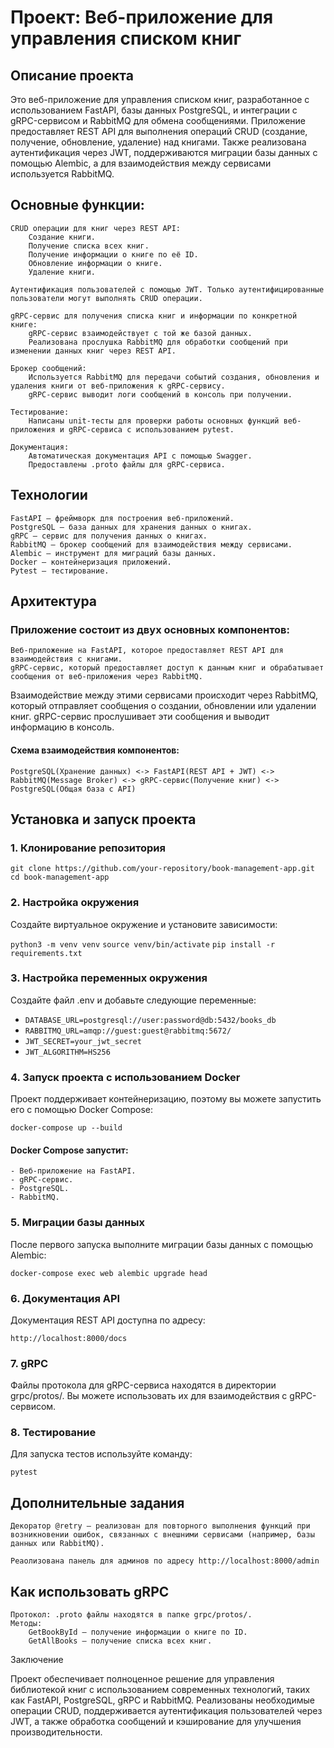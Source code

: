 # Проект: Веб-приложение для управления списком книг
## Описание проекта

Это веб-приложение для управления списком книг, разработанное с использованием FastAPI, базы данных PostgreSQL, и интеграции с gRPC-сервисом и RabbitMQ для обмена сообщениями. Приложение предоставляет REST API для выполнения операций CRUD (создание, получение, обновление, удаление) над книгами. Также реализована аутентификация через JWT, поддерживаются миграции базы данных с помощью Alembic, а для взаимодействия между сервисами используется RabbitMQ.
## Основные функции:

    CRUD операции для книг через REST API:
        Создание книги.
        Получение списка всех книг.
        Получение информации о книге по её ID.
        Обновление информации о книге.
        Удаление книги.

    Аутентификация пользователей с помощью JWT. Только аутентифицированные пользователи могут выполнять CRUD операции.

    gRPC-сервис для получения списка книг и информации по конкретной книге:
        gRPC-сервис взаимодействует с той же базой данных.
        Реализована прослушка RabbitMQ для обработки сообщений при изменении данных книг через REST API.

    Брокер сообщений:
        Используется RabbitMQ для передачи событий создания, обновления и удаления книги от веб-приложения к gRPC-сервису.
        gRPC-сервис выводит логи сообщений в консоль при получении.

    Тестирование:
        Написаны unit-тесты для проверки работы основных функций веб-приложения и gRPC-сервиса с использованием pytest.

    Документация:
        Автоматическая документация API с помощью Swagger.
        Предоставлены .proto файлы для gRPC-сервиса.

## Технологии

    FastAPI — фреймворк для построения веб-приложений.
    PostgreSQL — база данных для хранения данных о книгах.
    gRPC — сервис для получения данных о книгах.
    RabbitMQ — брокер сообщений для взаимодействия между сервисами.
    Alembic — инструмент для миграций базы данных.
    Docker — контейнеризация приложений.
    Pytest — тестирование.

## Архитектура

### Приложение состоит из двух основных компонентов:

    Веб-приложение на FastAPI, которое предоставляет REST API для взаимодействия с книгами.
    gRPC-сервис, который предоставляет доступ к данным книг и обрабатывает сообщения от веб-приложения через RabbitMQ.

Взаимодействие между этими сервисами происходит через RabbitMQ, который отправляет сообщения о создании, обновлении или удалении книг. gRPC-сервис прослушивает эти сообщения и выводит информацию в консоль.
#### Схема взаимодействия компонентов:

`PostgreSQL(Хранение данных) <-> FastAPI(REST API + JWT) <-> RabbitMQ(Message Broker) <-> gRPC-сервис(Получение книг) <-> PostgreSQL(Общая база с API)`


## Установка и запуск проекта
### 1. Клонирование репозитория

`git clone https://github.com/your-repository/book-management-app.git`
`cd book-management-app`

### 2. Настройка окружения

Создайте виртуальное окружение и установите зависимости:

`python3 -m venv venv`
`source venv/bin/activate`
`pip install -r requirements.txt`

### 3. Настройка переменных окружения

Создайте файл .env и добавьте следующие переменные:

- `DATABASE_URL=postgresql://user:password@db:5432/books_db`
- `RABBITMQ_URL=amqp://guest:guest@rabbitmq:5672/`
- `JWT_SECRET=your_jwt_secret`
- `JWT_ALGORITHM=HS256`

### 4. Запуск проекта с использованием Docker

Проект поддерживает контейнеризацию, поэтому вы можете запустить его с помощью Docker Compose:


`docker-compose up --build`

#### Docker Compose запустит:

    - Веб-приложение на FastAPI.
    - gRPC-сервис.
    - PostgreSQL.
    - RabbitMQ.

### 5. Миграции базы данных

После первого запуска выполните миграции базы данных с помощью Alembic:

`docker-compose exec web alembic upgrade head`

### 6. Документация API

Документация REST API доступна по адресу:

`http://localhost:8000/docs`

### 7. gRPC

Файлы протокола для gRPC-сервиса находятся в директории grpc/protos/. Вы можете использовать их для взаимодействия с gRPC-сервисом.

### 8. Тестирование

Для запуска тестов используйте команду:

`pytest`

## Дополнительные задания

    Декоратор @retry — реализован для повторного выполнения функций при возникновении ошибок, связанных с внешними сервисами (например, базы данных или RabbitMQ).

    Реаолизована панель для админов по адресу http://localhost:8000/admin

## Как использовать gRPC

    Протокол: .proto файлы находятся в папке grpc/protos/.
    Методы:
        GetBookById — получение информации о книге по ID.
        GetAllBooks — получение списка всех книг.

Заключение

Проект обеспечивает полноценное решение для управления библиотекой книг с использованием современных технологий, таких как FastAPI, PostgreSQL, gRPC и RabbitMQ. Реализованы необходимые операции CRUD, поддерживается аутентификация пользователей через JWT, а также обработка сообщений и кэширование для улучшения производительности.
